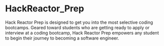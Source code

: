 # HackReactor_Prep
Hack Reactor Prep is designed to get you into the most selective coding bootcamps. Geared toward students who are getting ready to apply or interview at a coding bootcamp, Hack Reactor Prep empowers any student to begin their journey to becoming a software engineer.
